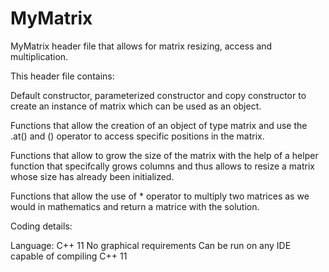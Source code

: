 # MyMatrix
MyMatrix header file that allows for matrix resizing, access and multiplication.

This header file contains:
  
  Default constructor, parameterized constructor and copy constructor to create an 
instance of matrix which can be used as an object.
  
  Functions that allow the creation of an object of type matrix and use the .at() 
and () operator to access specific positions in the matrix.

  Functions that allow to grow the size of the matrix with the help of a helper 
function that specifcally grows columns and thus allows to resize a matrix whose 
size has already been initialized.

  Functions that allow the use of * operator to multiply two matrices as we would
in mathematics and return a matrice with the solution.

Coding details:

Language: C++ 11
No graphical requirements
Can be run on any IDE capable of compiling C++ 11

  

  
